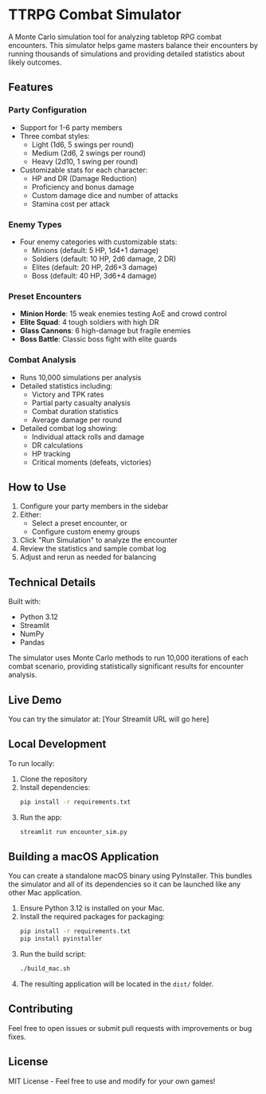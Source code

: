 # TTRPG Combat Simulator

A Monte Carlo simulation tool for analyzing tabletop RPG combat encounters. This simulator helps game masters balance their encounters by running thousands of simulations and providing detailed statistics about likely outcomes.

## Features

### Party Configuration
- Support for 1-6 party members
- Three combat styles:
  - Light (1d6, 5 swings per round)
  - Medium (2d6, 2 swings per round)
  - Heavy (2d10, 1 swing per round)
- Customizable stats for each character:
  - HP and DR (Damage Reduction)
  - Proficiency and bonus damage
  - Custom damage dice and number of attacks
  - Stamina cost per attack

### Enemy Types
- Four enemy categories with customizable stats:
  - Minions (default: 5 HP, 1d4+1 damage)
  - Soldiers (default: 10 HP, 2d6 damage, 2 DR)
  - Elites (default: 20 HP, 2d6+3 damage)
  - Boss (default: 40 HP, 3d6+4 damage)

### Preset Encounters
- **Minion Horde**: 15 weak enemies testing AoE and crowd control
- **Elite Squad**: 4 tough soldiers with high DR
- **Glass Cannons**: 6 high-damage but fragile enemies
- **Boss Battle**: Classic boss fight with elite guards

### Combat Analysis
- Runs 10,000 simulations per analysis
- Detailed statistics including:
  - Victory and TPK rates
  - Partial party casualty analysis
  - Combat duration statistics
  - Average damage per round
- Detailed combat log showing:
  - Individual attack rolls and damage
  - DR calculations
  - HP tracking
  - Critical moments (defeats, victories)

## How to Use

1. Configure your party members in the sidebar
2. Either:
   - Select a preset encounter, or
   - Configure custom enemy groups
3. Click "Run Simulation" to analyze the encounter
4. Review the statistics and sample combat log
5. Adjust and rerun as needed for balancing

## Technical Details

Built with:
- Python 3.12
- Streamlit
- NumPy
- Pandas

The simulator uses Monte Carlo methods to run 10,000 iterations of each combat scenario, providing statistically significant results for encounter analysis.

## Live Demo

You can try the simulator at: [Your Streamlit URL will go here]

## Local Development

To run locally:

1. Clone the repository
2. Install dependencies:
   ```bash
   pip install -r requirements.txt
   ```
3. Run the app:
   ```bash
   streamlit run encounter_sim.py
   ```

## Building a macOS Application

You can create a standalone macOS binary using PyInstaller. This bundles the
simulator and all of its dependencies so it can be launched like any other Mac
application.

1. Ensure Python 3.12 is installed on your Mac.
2. Install the required packages for packaging:
   ```bash
   pip install -r requirements.txt
   pip install pyinstaller
   ```
3. Run the build script:
   ```bash
   ./build_mac.sh
   ```
4. The resulting application will be located in the `dist/` folder.


## Contributing

Feel free to open issues or submit pull requests with improvements or bug fixes.

## License

MIT License - Feel free to use and modify for your own games! 